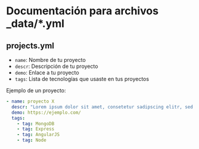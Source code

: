 # Documentación para archivos _data/*.yml

## projects.yml

* `name`: Nombre de tu proyecto
* `descr`: Descripción de tu proyecto
* `demo`: Enlace a tu proyecto
* `tags`: Lista de tecnologías que usaste en tus proyectos

Ejemplo de un proyecto:

```yml
- name: proyecto X
  descr: "Lorem ipsum dolor sit amet, consetetur sadipscing elitr, sed diam nonumy eirmod tempor invidunt ut labore et dolore magna aliquyam erat, sed diam voluptua. At vero eos et accusam et justo duo dolores et ea rebum. Stet clita kasd gubergren, no sea takimata sanctus est Lorem ipsum dolor sit amet. Lorem ipsum dolor sit amet, consetetur sadipscing elitr, sed diam"
  demo: https://ejemplo.com/
  tags:
    - tag: MongoDB
    - tag: Express
    - tag: AngularJS
    - tag: Node

